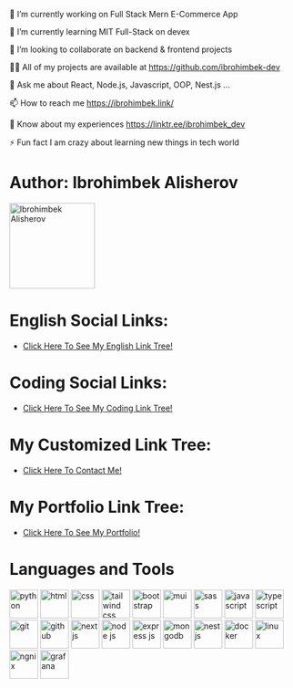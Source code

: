 🔭 I’m currently working on Full Stack Mern E-Commerce App

🌱 I’m currently learning MIT Full-Stack on devex

👯 I’m looking to collaborate on backend & frontend projects

👨‍💻 All of my projects are available at https://github.com/ibrohimbek-dev

💬 Ask me about React, Node.js, Javascript, OOP, Nest.js ...

📫 How to reach me https://ibrohimbek.link/

📄 Know about my experiences https://linktr.ee/ibrohimbek_dev

⚡ Fun fact I am crazy about learning new things in tech world


 <div>
        <div>
            <h1 class="section-title">Author: Ibrohimbek Alisherov</h1>
            <img src="https://firebasestorage.googleapis.com/v0/b/ibrohimbek-links.appspot.com/o/my-github-assets%2Fme-linkedin-jpg-rounded-webp.webp?alt=media&token=c50f8ade-bcca-4ef9-883e-4d365576c631"
                alt="Ibrohimbek Alisherov" title="Ibrohimbek Alisherov" width="150" height="150" />
        </div>     
        <div class="section">
            <h1 class="section-title">English Social Links:</h1>
            <ul class="link-list">
                <li>
                    <a rel="noopener" href="https://linktr.ee/ns_uzb" target="_blank"
                        title="Visit English Tree Link">Click Here To See My English Link Tree!</a>
                </li>                
            </ul>
        </div>
        <div class="section">
            <h1 class="section-title">Coding Social Links:</h1>
            <ul class="link-list">
                <li>
                    <a rel="noopener" href="https://t.me/devcode0101" target="_blank"
                        title="Visit Coding Link Tree">Click Here To See My Coding Link Tree!</a>
                </li>                
            </ul>
        </div>
        <div class="section">
            <h1 class="section-title">My Customized Link Tree:</h1>
            <ul class="link-list">
                <li>
                    <a rel="noopener" href="https://ibrohimbek.link/" target="_blank" title="Visit My Link Tree">Click Here To Contact Me!</a>
                </li>               
            </ul>
        </div>
  <div class="section">
            <h1 class="section-title">My Portfolio Link Tree:</h1>
            <ul class="link-list">
                <li>
                    <a rel="noopener" href="https://linktr.ee/ibrohimbek_dev" target="_blank" title="Visit My Link Tree">Click Here To See My Portfolio!</a>
                </li>               
            </ul>
        </div>
        <div class="section">
            <h1 class="section-title">Languages and Tools</h1>
            <div>
                <img src="https://img.icons8.com/?size=100&id=hGdCwhSHUe6L&format=png&color=000000" alt="python"
                    width="50" height="50" />
                <img src="https://img.icons8.com/?size=100&id=v8RpPQUwv0N8&format=png&color=000000" alt="html"
                    width="50" height="50" />
                <img src="https://img.icons8.com/?size=100&id=YjeKwnSQIBUq&format=png&color=000000" alt="css" width="50"
                    height="50" />
                <img src="https://img.icons8.com/?size=100&id=4PiNHtUJVbLs&format=png&color=000000" alt="tailwind css"
                    width="50" height="50" />
                <img src="https://img.icons8.com/?size=100&id=EzPCiQUqWWEa&format=png&color=000000" alt="bootstrap"
                    width="50" height="50" />
                <img src="https://img.icons8.com/?size=100&id=PaVDodKP5o6b&format=png&color=00b4d8" alt="mui" width="50"
                    height="50" />
                <img src="https://img.icons8.com/?size=100&id=QBqFNfPPB2Kx&format=png&color=000000" alt="sass"
                    width="50" height="50" />
                <img src="https://img.icons8.com/?size=100&id=108784&format=png&color=000000" alt="javascript"
                    width="50" height="50" />
                <img src="https://img.icons8.com/?size=100&id=uJM6fQYqDaZK&format=png&color=000000" alt="typescript"
                    width="50" height="50" />
                <img src="https://img.icons8.com/?size=100&id=20906&format=png&color=000000" alt="git" width="50"
                    height="50" />
                <img src="https://img.icons8.com/?size=100&id=63777&format=png&color=000000" alt="github" width="50"
                    height="50" />
                <img src="https://img.icons8.com/?size=100&id=AU6Wc7r56Fxz&format=png&color=000000" alt="next js"
                    width="50" height="50" />
                <img src="https://img.icons8.com/?size=100&id=hsPbhkOH4FMe&format=png&color=000000" alt="node js"
                    width="50" height="50" />
                <img src="https://img.icons8.com/?size=100&id=kg46nzoJrmTR&format=png&color=fe7f2d" alt="express js"
                    width="50" height="50" />
                <img src="https://img.icons8.com/?size=100&id=74402&format=png&color=000000" alt="mongodb" width="50"
                    height="50" />
                <img src="https://img.icons8.com/?size=100&id=9ESZMOeUioJS&format=png&color=000000" alt="nest js"
                    width="50" height="50" />
                <img src="https://img.icons8.com/?size=100&id=22813&format=png&color=000000" alt="docker" width="50"
                    height="50" />
                <img src="https://img.icons8.com/?size=100&id=HF4xGsjDERHf&format=png&color=000000" alt="linux"
                    width="50" height="50" />
                <img src="https://img.icons8.com/?size=100&id=t2x6DtCn5Zzx&format=png&color=000000" alt="ngnix"
                    width="50" height="50" />
                <img src="https://img.icons8.com/?size=100&id=bMkmDxPRZAld&format=png&color=000000" alt="grafana"
                    width="50" height="50" />
            </div>
        </div>
    </div>
